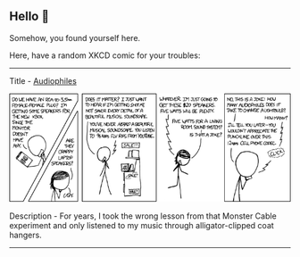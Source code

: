 ## Hello 👀

Somehow, you found yourself here.

Here, have a random XKCD comic for your troubles:

-----------------------------------

Title - [Audiophiles](https://xkcd.com/841)

![Audiophiles](./random_comic.png)

Description - For years, I took the wrong lesson from that Monster Cable experiment and only listened to my music through alligator-clipped coat hangers.

-----------------------------------